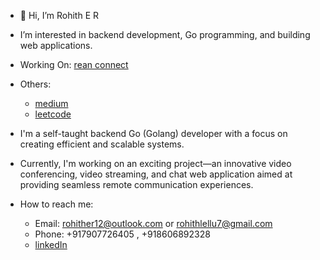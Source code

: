 - 👋 Hi, I’m Rohith E R
- I’m interested in backend development, Go programming, and building web applications.

- Working On: [rean connect](https://70off.online)
- Others:
  - [medium](https://github.com/RohithER12)
  - [leetcode](https://leetcode.com/rohithlellu7/)
- I'm a self-taught backend Go (Golang) developer with a focus on creating efficient and scalable systems.
-  Currently, I'm working on an exciting project—an innovative video conferencing, video streaming, and chat web application aimed at providing seamless remote communication experiences.
- How to reach me:
  - Email: rohither12@outlook.com or rohithlellu7@gmail.com
  - Phone: +917907726405 , +918606892328
  - [linkedIn](https://www.linkedin.com/in/rohither)

